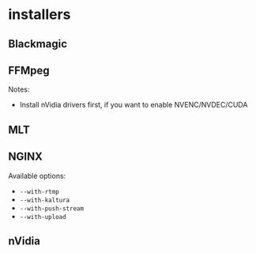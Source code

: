 # installers

## Blackmagic

## FFMpeg

Notes:

 - Install nVidia drivers first, if you want to enable NVENC/NVDEC/CUDA

## MLT

## NGINX

Available options:

 - `--with-rtmp`
 - `--with-kaltura`
 - `--with-push-stream`
 - `--with-upload`

## nVidia
